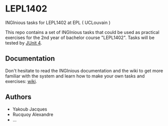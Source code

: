 # LEPL1402
INGInious tasks for LEPL1402 at EPL ( UCLouvain )

This repo contains a set of INGInious tasks that could be used as practical exercises for the 2nd year of bachelor course "LEPL1402". Tasks will be tested by [JUnit 4](http://junit.org/junit4/).

## Documentation

Don't hesitate to read the INGInious documentation and the wiki to get more familiar with the system and learn how to make your own tasks and exercises: [wiki](https://github.com/UCL-INGI/LEPL1402/wiki).

## Authors

- Yakoub Jacques
- Rucquoy Alexandre
- ...

